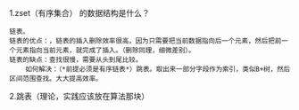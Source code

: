 1.zset（有序集合） 的数据结构是什么？

    链表。
    链表的优点：，链表的插入删除效率很高，因为只需要把当前数据指向后一个元素，然后把前一个元素指向当前元素，就完成了插入。（删除同理，细微差别）。
    链表的缺点：查找很慢，需要从头到尾比较。
        如何解决：（*前提必须是有序链表*）跳表。取出来一部分字段作为索引，类似B+树，然后区间范围查找。大大提高效率。
2.跳表（理论，实践应该放在算法那块）